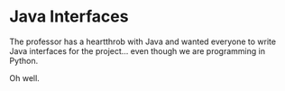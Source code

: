 Java Interfaces
===============

The professor has a heartthrob with Java and wanted everyone to write Java
interfaces for the project... even though we are programming in Python.

Oh well.
